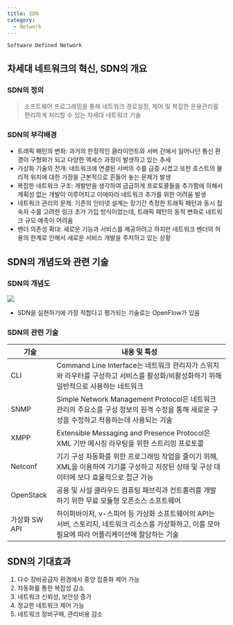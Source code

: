 ```yaml
---
title: SDN
category:
  - Network
---
```


`Software Defined Network`

## 차세대 네트워크의 혁신, SDN의 개요
### SDN의 정의
> 소프트웨어 프로그래밍을 통해 네트워크 경로설정, 제어 및 복잡한 운용관리를 편리하게 처리할 수 있는 차세대 네트워크 기술

### SDN의 부각배경
* 트래픽 패턴의 변화: 과거의 한정적인 클라이언트와 서버 간에서 일어나던 통신 환경이 구형화가 되고 다양한 엑세스 과정이 발생하고 있는 추세
* 가상화 기술의 전개: 네트워크에 연결된 서버의 수를 급증 시켰고 또한 호스트의 물리적 위치에 대한 가정을 근본적으로 흔들어 놓는 문제가 발생
* 복잡한 네트워크 구조: 개발만을 생각하여 급급하게 프로토콜들을 추가함에 의해서 계획성 없는 개발이 이루어지고 이에따라 네트워크 추가를 위한 어려움 발생
* 네트워크 관리의 문제: 기존의 인터넷 설계는 장기간 측정한 트래픽 패턴과 동시 접속자 수를 고려한 링크 초가 가입 방식이었는데, 트래픽 패턴의 동적 변화로 네트워크 규모 예측이 어려움
* 벤더 의존성 확대: 새로운 기능과 서비스를 제공하려고 하지만 네트워크 벤더의 허용의 한계로 인해서 새로운 서비스 개발을 주저하고 있는 상황

## SDN의 개념도와 관련 기술
### SDN의 개념도
![](https://www.sdxcentral.com/wp-content/uploads/2015/03/sdn-architecture.png)
* SDN을 실현하기에 가장 적합다고 평가되는 기술로는 OpenFlow가 있음

### SDN의 관련 기술

|기술|내용 및 특성|
|---|---------|
|CLI|Command Line Interface는 네트워크 관리자가 스위치와 라우터를 구성하고 서비스를 활성화/비활성화하기 위해 일반적으로 사용하는 네트워크|
|SNMP|Simple Network Management Protocol은 네트워크 관리의 주요소를 구성 정보의 원격 수정을 통해 새로운 구성을 수정하고 적용하는데 사용되는 기술|
|XMPP|Extensible Messaging and Presence Protocol은 XML 기반 메시징 라우팅을 위한 스트리밍 프로토콜|
|Netconf|기기 구성 자동화를 위한 프로그래밍 작업을 줄이기 위해, XML을 이용하여 기기를 구성하고 저장된 상태 및 구성 데이터에  보다 효율적으로 접근 가능|
|OpenStack|공용 및 사설 클라우드 컴퓨팅 패브릭과 컨트롤러를 개발하기 위한 무료 모듈형 오픈소스 소프트웨어|
|가상화 SW API|하이퍼바이저, v-스피어 등 가상화 소프트웨어의 API는 서버, 스토리지, 네트워크 리소스를 가상화하고, 이를 모아 필요에 따라 어플리케이션에 할당하는 기술|

## SDN의 기대효과
1. 다수 장비공급자 환경에서 중앙 집중화 제어 가능
1. 자동화를 통한 복잡성 감소
1. 네트워크 신뢰성, 보안성 증가
1. 정교한 네트워크 제어 가능
1. 네트워크 장비구매, 관리비용 감소
